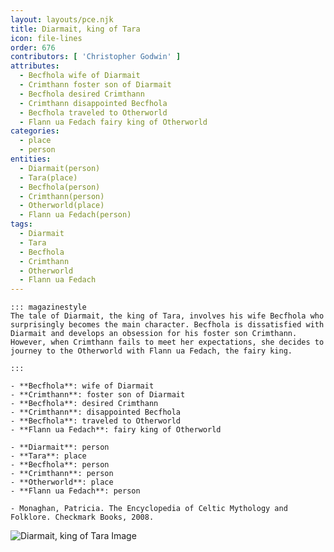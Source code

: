 ```yaml
---
layout: layouts/pce.njk
title: Diarmait, king of Tara
icon: file-lines
order: 676
contributors: [ 'Christopher Godwin' ]
attributes:
  - Becfhola wife of Diarmait
  - Crimthann foster son of Diarmait
  - Becfhola desired Crimthann
  - Crimthann disappointed Becfhola
  - Becfhola traveled to Otherworld
  - Flann ua Fedach fairy king of Otherworld
categories:
  - place
  - person
entities:
  - Diarmait(person)
  - Tara(place)
  - Becfhola(person)
  - Crimthann(person)
  - Otherworld(place)
  - Flann ua Fedach(person)
tags:
  - Diarmait
  - Tara
  - Becfhola
  - Crimthann
  - Otherworld
  - Flann ua Fedach
---
```

``` tab [group1:Info]
::: magazinestyle
The tale of Diarmait, the king of Tara, involves his wife Becfhola who surprisingly becomes the main character. Becfhola is dissatisfied with Diarmait and develops an obsession for his foster son Crimthann. However, when Crimthann fails to meet her expectations, she decides to journey to the Otherworld with Flann ua Fedach, the fairy king.

:::
```
``` tab [group1:Attributes]
- **Becfhola**: wife of Diarmait
- **Crimthann**: foster son of Diarmait
- **Becfhola**: desired Crimthann
- **Crimthann**: disappointed Becfhola
- **Becfhola**: traveled to Otherworld
- **Flann ua Fedach**: fairy king of Otherworld
```
``` tab [group1:Entities]
- **Diarmait**: person
- **Tara**: place
- **Becfhola**: person
- **Crimthann**: person
- **Otherworld**: place
- **Flann ua Fedach**: person
```
``` tab [group1:Sources]
- Monaghan, Patricia. The Encyclopedia of Celtic Mythology and Folklore. Checkmark Books, 2008.
```
![Diarmait, king of Tara Image]([None])
